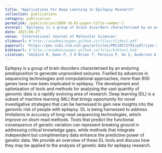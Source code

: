 ```yaml
---
title: "Applications For Deep Learning In Epilepsy Research"
collection: publications
category: publication
permalink: /publication/2009-10-01-paper-title-number-1
excerpt: 'Epilepsy is a group of brain disorders characterised by an enduring predisposition to generate unprovoked seizures. Fuelled by advances in sequencing technologies and computational approaches, more than 900 genes have now been implicated in epilepsy. The development and optimisation of tools and methods for analysing the vast quantity of genomic data is a rapidly evolving area of research. Deep learning (DL) is a subset of machine learning (ML) that brings opportunity for novel investigative strategies that can be harnessed to gain new insights into the genomic risk of people with epilepsy. DL is being harnessed to address limitations in accuracy of long-read sequencing technologies, which improve on short-read methods. Tools that predict the functional consequence of genetic variation can represent breaking ground in addressing critical knowledge gaps, while methods that integrate independent but complimentary data enhance the predictive power of genetic data. We provide an overview of these DL tools and discuss how they may be applied to the analysis of genetic data for epilepsy research.'
date: 2023-09-27
venue: 'International Journal of Molecular Sciences'
slidesurl: #'http://academicpages.github.io/files/slides1.pdf'
paperurl: 'https://pmc.ncbi.nlm.nih.gov/articles/PMC10572791/pdf/ijms-24-14645.pdf'
bibtexurl: #'http://academicpages.github.io/files/bibtex1.bib'
citation: "Zeibich R, Kwan P, J O'Brien T, Perucca P, Ge Z, Anderson A. Applications for Deep Learning in Epilepsy Genetic Research. <i>Int J Mol Sci.</i> 2023 Sep 27. <a href='10.3390/ijms241914645' target='_blank'>View article online</a>."
---
```

Epilepsy is a group of brain disorders characterised by an enduring predisposition to generate unprovoked seizures. Fuelled by advances in sequencing technologies and computational approaches, more than 900 genes have now been implicated in epilepsy. The development and optimisation of tools and methods for analysing the vast quantity of genomic data is a rapidly evolving area of research. Deep learning (DL) is a subset of machine learning (ML) that brings opportunity for novel investigative strategies that can be harnessed to gain new insights into the genomic risk of people with epilepsy. DL is being harnessed to address limitations in accuracy of long-read sequencing technologies, which improve on short-read methods. Tools that predict the functional consequence of genetic variation can represent breaking ground in addressing critical knowledge gaps, while methods that integrate independent but complimentary data enhance the predictive power of genetic data. We provide an overview of these DL tools and discuss how they may be applied to the analysis of genetic data for epilepsy research.
